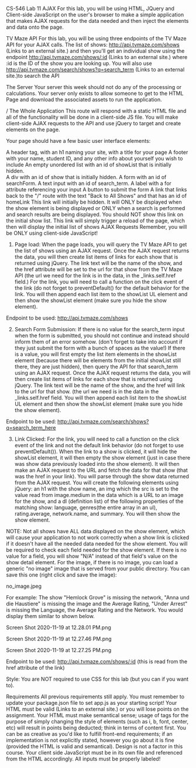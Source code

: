 CS-546 Lab 11
AJAX
For this lab, you will be using HTML, JQuery and Client-side JavaScript on the user's browser to make a simple application that makes AJAX requests for the data needed and then inject the elements and data onto the page. 

TV Maze API
For this lab, you will be using three endpoints of the TV Maze API for your AJAX calls.  The list of shows:  http://api.tvmaze.com/shows (Links to an external site.) and then you'll get an individual show using the endpoint http://api.tvmaze.com/shows/:id (Links to an external site.) where :id is the ID of the show you are looking up. You will also use http://api.tvmaze.com/search/shows?q=search_term  (Links to an external site.)to search the API 

The Server
Your server this week should not do any of the processing or calculations.  Your server only exists to allow someone to get to the HTML Page and download the associated assets to run the application.

/ The Whole Application
This route will respond with a static HTML file and all of the functionality will be done in a client-side JS file.  You will make client-side AJAX requests to the API and use jQuery to target and create elements on the page. 

Your page should have a few basic user interface elements:

A header tag, with an h1 naming your site, with a title for your page
A footer with your name, student ID, and any other info about yourself you wish to include
An empty unordered list with an id of showList that is initially hidden.  
A div with an id of show that is initially hidden.
A form with an id of searchForm.
A text input with an id of search_term.
A label with a for attribute referencing your input
A button to submit the form
A link that links back to the "/" route with the text "Back to All Shows" and that has an id of homeLink This link will initially be hidden. It will ONLY be displayed when the show element is being displayed or ONLY when a search is performed and search results are being displayed.  You should NOT show this link on the initial show list.  This link will simply trigger a reload of the page, which then will display the initial list of shows
AJAX Requests
Remember, you will be ONLY using client-side JavaScript!

1. Page load: When the page loads, you will query the TV Maze API to get the list of shows using an AJAX request.  Once the AJAX request returns the data, you will then create list items of links for each show that is returned using jQuery. The link text will be the name of the show, and the href attribute will be set to the url for that show from the TV Maze API (the url we need for the link is in the data, in the _links.self.href field.)  For the link, you will need to call a function on the click event of the link (do not forget to preventDefault() for the default behavior for the link.  You will then append each list item to the showList UL element and then show the showList element (make sure you hide the show element).  

Endpoint to be used: http://api.tvmaze.com/shows

2. Search Form Submission: If there is no value for the search_term input when the form is submitted, you should not continue and instead should inform them of an error somehow. (don't forget to take into account if they just submit the form with a bunch of spaces as the value!)  If there is a value, you will first empty the list item elements in the showList element (because there will be elements from the initial showList still there, they are just hidden),  then query the API for that search_term using an AJAX request. Once the AJAX request returns the data, you will then create list items of links for each show that is returned using jQuery. The link text will be the name of the show, and the href will link to the url for that show.  (the url we need is in the data in the _links.self.href field. You will then append each list item to the showList UL element and then show the showList element (make sure you hide the show element).

Endpoint to be used: http://api.tvmaze.com/search/shows?q=search_term_here

3.  Link Clicked: For the link, you will need to call a function on the click event of the link and not the default link behavior (do not forget to use preventDefault()).    When the link to a show is clicked, it will hide the showList element, it will then empty the show  element (just in case there was show data previously loaded into the show element). It will then make an AJAX request to the URL and fetch the data for that show (that was the href in your link).  You will parse through the show data returned from the AJAX request. You will create the following elements using jQuery:  an h1 with the show name,  an img which the src is set to the value read from image.medium in the data which is a URL to an image for the show,  and a dl (definition list) of the following properties of the matching show: language, genres(the entire array in an ul), rating.average, network.name, and summary.  You will then show the show  element.  

NOTE: Not all shows have ALL data displayed on the show  element, which will cause your application to not work correctly when a show link is clicked if it doesn't have all the needed data needed for the show element.  You will be required to check each field needed for the show element.  If there is no value for a field, you will show "N/A" instead of that field's value on the show detail element.  For the image, if there is no image, you can load a generic "no image" image that is served from your public directory.  You can save this one (right click and save the image):

no_image.jpeg

 

For example:  The show "Hemlock Grove" is missing the network, "Anna und die Haustiere" is missing the image and the Average Rating, "Under Arrest" is missing the Language, the Average Rating and the Network. You would display them similar to shown below.

 

Screen Shot 2020-11-19 at 12.28.01 PM.png

Screen Shot 2020-11-19 at 12.27.46 PM.png

Screen Shot 2020-11-19 at 12.27.25 PM.png

Endpoint to be used: http://api.tvmaze.com/shows/:id (this is read from the href attribute of the link)

Style:
You are NOT required to use CSS for this lab (but you can if you want to). 

Requirements
All previous requirements still apply.
You must remember to update your package.json file to set app.js as your starting script!
Your HTML must be valid (Links to an external site.) or you will lose points on the assignment.
Your HTML must make semantical sense; usage of tags for the purpose of simply changing the style of elements (such as i, b, font, center, etc) will result in points being deducted; think in terms of content first. 
You can be as creative as you'd like to fulfill front-end requirements; if an implementation is not explicitly stated, however you go about it is fine (provided the HTML is valid and semantical). Design is not a factor in this course.
Your client side JavaScript must be in its own file and referenced from the HTML accordingly.
All inputs must be properly labeled!
